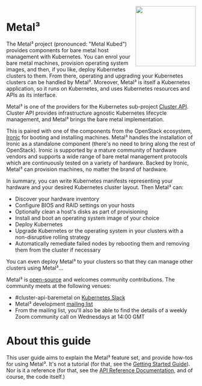 <div style="float: right; position: relative; display: inline;">
    <img src="images/metal3-color.svg" width="160px" />
</div>

# Metal³

The Metal³ project (pronounced: "Metal Kubed") provides components for bare
metal host management with Kubernetes. You can enrol your bare metal machines,
provision operating system images, and then, if you like, deploy Kubernetes
clusters to them. From there, operating and upgrading your Kubernetes clusters
can be handled by Metal³. Moreover, Metal³ is itself a Kubernetes application,
so it runs on Kubernetes, and uses Kubernetes resources and APIs as its
interface.

Metal³ is one of the providers for the Kubernetes sub-project [Cluster
API](https://github.com/kubernetes-sigs/cluster-api). Cluster API provides
infrastructure agnostic Kubernetes lifecycle management, and Metal³ brings the
bare metal implementation.

This is paired with one of the components from the OpenStack ecosystem,
[Ironic](https://ironicbaremetal.org/) for booting and installing machines.
Metal³ handles the installation of Ironic as a standalone component (there's no
need to bring along the rest of OpenStack). Ironic is supported by a mature
community of hardware vendors and supports a wide range of bare metal
management protocols which are continuously tested on a variety of hardware.
Backed by Ironic, Metal³ can provision machines, no matter the brand of
hardware.

In summary, you can write Kubernetes manifests representing your hardware and
your desired Kubernetes cluster layout. Then Metal³ can:

* Discover your hardware inventory
* Configure BIOS and RAID settings on your hosts
* Optionally clean a host's disks as part of provisioning
* Install and boot an operating system image of your choice
* Deploy Kubernetes
* Upgrade Kubernetes or the operating system in your clusters with a
  non-disruptive rolling strategy
* Automatically remediate failed nodes by rebooting them and removing them from
  the cluster if necessary

You can even deploy Metal³ to your clusters so that they can manage other
clusters using Metal³...

Metal³ is [open-source](https://github.com/metal3-io) and welcomes community
contributions. The community meets at the following venues:

* \#cluster-api-baremetal on [Kubernetes Slack](https://slack.k8s.io/)
* Metal³ development [mailing list](https://groups.google.com/g/metal3-dev)
* From the mailing list, you'll also be able to find the details of a weekly
  Zoom community call on Wednesdays at 14:00 GMT

# About this guide

This user guide aims to explain the Metal³ feature set, and provide how-tos for
using Metal³. It's not a tutorial (for that, see the [Getting Started
Guide](https://metal3.io/try-it.html)). Nor is it a reference (for that, see
the [API Reference
Documentation](https://github.com/metal3-io/cluster-api-provider-metal3/blob/main/docs/api.md),
and of course, the code itself.)
